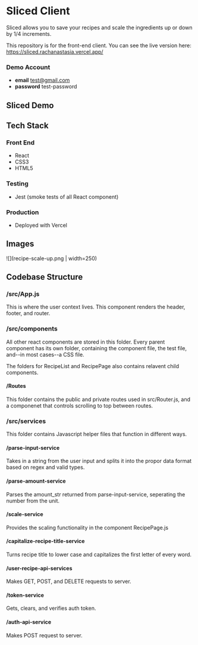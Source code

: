 # Sliced Client

Sliced allows you to save your recipes and scale the ingredients up or down by 1/4 increments.

This repository is for the front-end client. You can see the live version here:
https://sliced.rachanastasia.vercel.app/

### Demo Account

- **email** test@gmail.com
- **password** test-password

## Sliced Demo

## Tech Stack

### Front End

- React
- CSS3
- HTML5

### Testing

- Jest (smoke tests of all React component)

### Production

- Deployed with Vercel

## Images

![](recipe-scale-up.png | width=250)

## Codebase Structure

### /src/App.js

This is where the user context lives. This component renders the header, footer, and router.

### /src/components

All other react components are stored in this folder. Every parent component has its own folder, containing the component file, the test file, and--in most cases--a CSS file.

The folders for RecipeList and RecipePage also contains relavent child components.

#### /Routes

This folder contains the public and private routes used in src/Router.js, and a componenet that controls scrolling to top between routes.

### /src/services

This folder contains Javascript helper files that function in different ways.

#### /parse-input-service

Takes in a string from the user input and splits it into the propor data format based on regex and valid types.

#### /parse-amount-service

Parses the amount_str returned from parse-input-service, seperating the number from the unit.

#### /scale-service

Provides the scaling functionality in the component RecipePage.js

#### /capitalize-recipe-title-service

Turns recipe title to lower case and capitalizes the first letter of every word.

#### /user-recipe-api-services

Makes GET, POST, and DELETE requests to server.

#### /token-service

Gets, clears, and verifies auth token.

#### /auth-api-service

Makes POST request to server.
